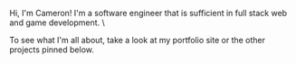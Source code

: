 Hi, I'm Cameron! I'm a software engineer that is sufficient in full stack web and game development. \

To see what I'm all about, take a look at my portfolio site or the other projects pinned below.
